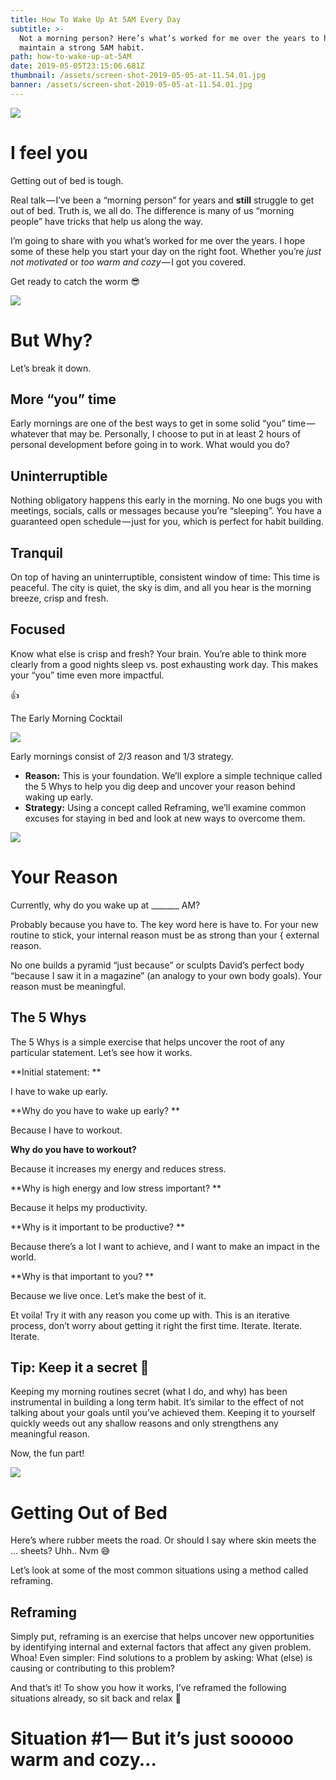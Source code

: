 ```yaml
---
title: How To Wake Up At 5AM Every Day
subtitle: >-
  Not a morning person? Here’s what’s worked for me over the years to help
  maintain a strong 5AM habit.
path: how-to-wake-up-at-5AM
date: 2019-05-05T23:15:06.681Z
thumbnail: /assets/screen-shot-2019-05-05-at-11.54.01.jpg
banner: /assets/screen-shot-2019-05-05-at-11.54.01.jpg
---
```

![](/assets/1_wwtdyeyuhj5omuyvzqqsbw.gif)

# I feel you

Getting out of bed is tough.

Real talk — I’ve been a “morning person” for years and **still** struggle to get out of bed. Truth is, we all do. The difference is many of us “morning people” have tricks that help us along the way.

I’m going to share with you what’s worked for me over the years. I hope some of these help you start your day on the right foot. Whether you’re _just not motivated_ or _too warm and cozy_ — I got you covered.

Get ready to catch the worm 😎

![](/assets/screen-shot-2019-05-05-at-19.19.19.jpg)

# But Why?

Let’s break it down.

## More “you” time

Early mornings are one of the best ways to get in some solid “you” time — whatever that may be. Personally, I choose to put in at least 2 hours of personal development before going in to work. What would you do?

## Uninterruptible

Nothing obligatory happens this early in the morning. No one bugs you with meetings, socials, calls or messages because you’re “sleeping”. You have a guaranteed open schedule — just for you, which is perfect for habit building.

## Tranquil

On top of having an uninterruptible, consistent window of time: This time is peaceful. The city is quiet, the sky is dim, and all you hear is the morning breeze, crisp and fresh.

## Focused

Know what else is crisp and fresh? Your brain. You’re able to think more clearly from a good nights sleep vs. post exhausting work day. This makes your “you” time even more impactful.

👍



The Early Morning Cocktail

![](/assets/screen-shot-2019-05-05-at-19.21.48.jpg)

Early mornings consist of 2/3 reason and 1/3 strategy.

* **Reason:** This is your foundation. We’ll explore a simple technique called the 5 Whys to help you dig deep and uncover your reason behind waking up early.
* **Strategy:** Using a concept called Reframing, we’ll examine common excuses for staying in bed and look at new ways to overcome them.

![](/assets/screen-shot-2019-05-05-at-19.25.34.jpg)

# Your Reason

Currently, why do you wake up at \_\_\_\_\_\__ AM?

Probably because you have to. The key word here is have to. For your new routine to stick, your internal reason must be as strong than your { external reason.

No one builds a pyramid “just because” or sculpts David’s perfect body “because I saw it in a magazine” (an analogy to your own body goals). Your reason must be meaningful.



## The 5 Whys

The 5 Whys is a simple exercise that helps uncover the root of any particular statement. Let’s see how it works.

**Initial statement: **

I have to wake up early.

**Why do you have to wake up early? **

Because I have to workout.

**Why do you have to workout?**

Because it increases my energy and reduces stress.

**Why is high energy and low stress important? **

Because it helps my productivity.

**Why is it important to be productive? **

Because there’s a lot I want to achieve, and I want to make an impact in the world.

**Why is that important to you? **

Because we live once. Let’s make the best of it.

Et voila! Try it with any reason you come up with. This is an iterative process, don’t worry about getting it right the first time. Iterate. Iterate. Iterate.



## Tip: Keep it a secret 🙊

Keeping my morning routines secret (what I do, and why) has been instrumental in building a long term habit. It’s similar to the effect of not talking about your goals until you’ve achieved them. Keeping it to yourself quickly weeds out any shallow reasons and only strengthens any meaningful reason.

Now, the fun part!

![](/assets/1_ivvxuncexm_fcsjdcgvb9g.gif)

# Getting Out of Bed

Here’s where rubber meets the road. Or should I say where skin meets the … sheets? Uhh.. Nvm 😅

Let’s look at some of the most common situations using a method called reframing.

## Reframing

Simply put, reframing is an exercise that helps uncover new opportunities by identifying internal and external factors that affect any given problem. Whoa! Even simpler: Find solutions to a problem by asking: What (else) is causing or contributing to this problem?

And that’s it! To show you how it works, I’ve reframed the following situations already, so sit back and relax 💅

# Situation #1— But it’s just sooooo warm and cozy…
